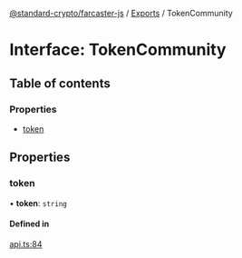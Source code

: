 [@standard-crypto/farcaster-js](../README.md) / [Exports](../modules.md) / TokenCommunity

# Interface: TokenCommunity

## Table of contents

### Properties

- [token](TokenCommunity.md#token)

## Properties

### token

• **token**: `string`

#### Defined in

[api.ts:84](https://github.com/kn/farcaster-js/blob/main/src/api.ts#L84)
